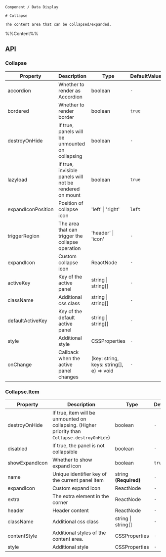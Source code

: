 `````
Component / Data Display

# Collapse

The content area that can be collapsed/expanded.
`````

%%Content%%

## API

### Collapse

|Property|Description|Type|DefaultValue|Version|
|---|---|---|---|---|
|accordion|Whether to render as Accordion|boolean |`-`|-|
|bordered|Whether to render border|boolean |`true`|-|
|destroyOnHide|If true, panels will be unmounted on collapsing|boolean |`-`|-|
|lazyload|If true, invisible panels will not be rendered on mount|boolean |`true`|-|
|expandIconPosition|Position of collapse icon|'left' \| 'right' |`left`|-|
|triggerRegion|The area that can trigger the collapse operation|'header' \| 'icon' |`-`|2.41.0|
|expandIcon|Custom collapse icon|ReactNode |`-`|-|
|activeKey|Key of the active panel|string \| string[] |`-`|-|
|className|Additional css class|string \| string[] |`-`|-|
|defaultActiveKey|Key of the default active panel|string \| string[] |`-`|-|
|style|Additional style|CSSProperties |`-`|-|
|onChange|Callback when the active panel changes|(key: string, keys: string[], e) => void |`-`|-|

### Collapse.Item

|Property|Description|Type|DefaultValue|Version|
|---|---|---|---|---|
|destroyOnHide|If true, item will be unmounted on collapsing. (Higher priority than `Collapse.destroyOnHide`)|boolean |`-`|-|
|disabled|If true, the panel is not collapsible|boolean |`-`|-|
|showExpandIcon|Whether to show expand icon|boolean |`true`|-|
|name|Unique identifier key of the current panel item|string  **(Required)**|`-`|-|
|expandIcon|Custom expand icon|ReactNode |`-`|-|
|extra|The extra element in the corner|ReactNode |`-`|-|
|header|Header content|ReactNode |`-`|-|
|className|Additional css class|string \| string[] |`-`|-|
|contentStyle|Additional styles of the content area.|CSSProperties |`-`|2.15.0|
|style|Additional style|CSSProperties |`-`|-|
